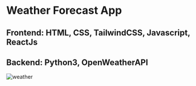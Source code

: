 # Weather Forecast App

## Frontend: HTML, CSS, TailwindCSS, Javascript, ReactJs
## Backend: Python3, OpenWeatherAPI

![weather](https://user-images.githubusercontent.com/92310785/215259062-1af6eb3a-bceb-44fb-84d5-6a8338d007ea.png)
